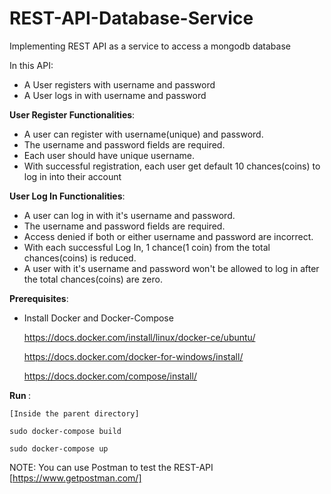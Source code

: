 # REST-API-Database-Service
Implementing REST API as a service to access a mongodb database

In this API:

  - A User registers with username and password 
  - A User logs in with username and password

<b>User Register Functionalities</b>:

  - A user can register with username(unique) and password.
  - The username and password fields are required.
  - Each user should have unique username.
  - With successful registration, each user get default 10 chances(coins) to log in into their account

<b>User Log In Functionalities</b>:

  - A user can log in with it's username and password.
  - The username and password fields are required.
  - Access denied if both or either username and password are incorrect.
  - With each successful Log In, 1 chance(1 coin) from the total chances(coins) is reduced.
  - A user with it's username and password won't be allowed to log in after the total chances(coins) are zero.

<b>Prerequisites</b>:
 
  - Install Docker and Docker-Compose
    
    https://docs.docker.com/install/linux/docker-ce/ubuntu/

    https://docs.docker.com/docker-for-windows/install/

    https://docs.docker.com/compose/install/
 
<b> Run </b>:

    [Inside the parent directory]
    
    sudo docker-compose build
    
    sudo docker-compose up
 
 NOTE: You can use Postman to test the REST-API [https://www.getpostman.com/]
